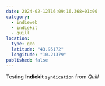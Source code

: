 ```yaml
---
date: 2024-02-12T16:09:16.368+01:00
category:
  - indieweb
  - indiekit
  - quill
location:
  type: geo
  latitude: "43.95172"
  longitude: "10.21379"
published: false
---
```


Testing **Indiekit** `syndication` from *Quill*
